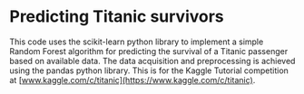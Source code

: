 # Predicting Titanic survivors
This code uses the scikit-learn python library to implement a simple Random
Forest algorithm for predicting the survival of a Titanic passenger based on
available data. The data acquisition and preprocessing is achieved using the
pandas python library. This is for the Kaggle Tutorial competition at
[www.kaggle.com/c/titanic](https://www.kaggle.com/c/titanic).
